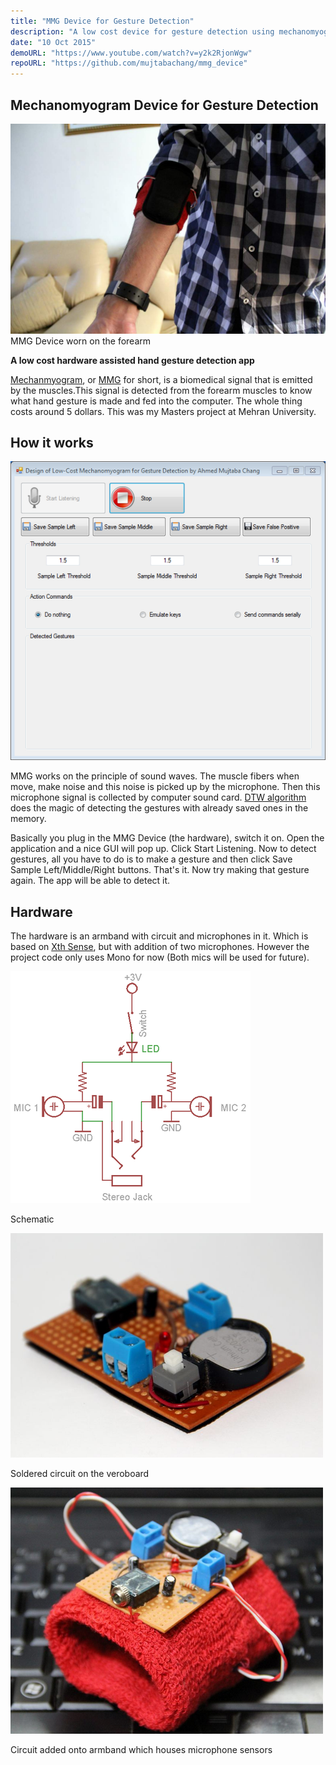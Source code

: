 ```yaml
---
title: "MMG Device for Gesture Detection"
description: "A low cost device for gesture detection using mechanomyography"
date: "10 Oct 2015"
demoURL: "https://www.youtube.com/watch?v=y2k2RjonWgw"
repoURL: "https://github.com/mujtabachang/mmg_device"
---
```


## Mechanomyogram Device for Gesture Detection

![Image 13: Picture](./579973544_orig.jpg)MMG Device worn on the forearm

**A low cost hardware assisted hand gesture detection app**

[Mechanmyogram](https://en.wikipedia.org/wiki/Mechanomyogram), or [MMG](https://en.wikipedia.org/wiki/Mechanomyogram) for short, is a biomedical signal that is emitted by the muscles.This signal is detected from the forearm muscles to know what hand gesture is made and fed into the computer. The whole thing costs around 5 dollars. This was my Masters project at Mehran University.

## How it works

![Image 14: Picture](./991046810.PNG)

​MMG works on the principle of sound waves. The muscle fibers when move, make noise and this noise is picked up by the microphone. Then this microphone signal is collected by computer sound card. [DTW algorithm](https://en.wikipedia.org/wiki/Dynamic_time_warping) does the magic of detecting the gestures with already saved ones in the memory.

Basically you plug in the MMG Device (the hardware), switch it on. Open the application and a nice GUI will pop up. Click Start Listening. Now to detect gestures, all you have to do is to make a gesture and then click Save Sample Left/Middle/Right buttons. That's it. Now try making that gesture again. The app will be able to detect it.

## Hardware

The hardware is an armband with circuit and microphones in it. Which is based on [Xth Sense](http://res.marcodonnarumma.com/category/project-xth-sense/hardware-design/), but with addition of two microphones. However the project code only uses Mono for now (Both mics will be used for future).

![Image 15: Schematic](./831352612.png)

Schematic

![Image 16: Circuit on veroboard](./668559859_orig.png)

Soldered circuit on the veroboard

![Image 17: Circuit over armband](./900591756_orig.png)

Circuit added onto armband which houses microphone sensors
